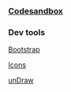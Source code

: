 ### [Codesandbox](https://codesandbox.io/p/github/zummon/theme-universe-vuejs)

### Dev tools

[Bootstrap](https://getbootstrap.com/)

[Icons](https://icons.getbootstrap.com/)

[unDraw](https://undraw.co/)
